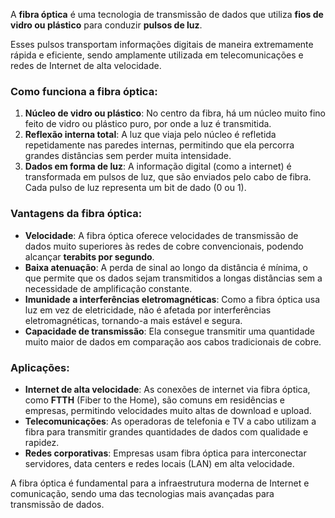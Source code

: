 A **fibra óptica** é uma tecnologia de transmissão de dados que utiliza **fios de vidro ou plástico** para conduzir **pulsos de luz**. 

Esses pulsos transportam informações digitais de maneira extremamente rápida e eficiente, sendo amplamente utilizada em telecomunicações e redes de Internet de alta velocidade.

### Como funciona a fibra óptica:

1. **Núcleo de vidro ou plástico**: No centro da fibra, há um núcleo muito fino feito de vidro ou plástico puro, por onde a luz é transmitida.
2. **Reflexão interna total**: A luz que viaja pelo núcleo é refletida repetidamente nas paredes internas, permitindo que ela percorra grandes distâncias sem perder muita intensidade.
3. **Dados em forma de luz**: A informação digital (como a internet) é transformada em pulsos de luz, que são enviados pelo cabo de fibra. Cada pulso de luz representa um bit de dado (0 ou 1).

### Vantagens da fibra óptica:

- **Velocidade**: A fibra óptica oferece velocidades de transmissão de dados muito superiores às redes de cobre convencionais, podendo alcançar **terabits por segundo**.
- **Baixa atenuação**: A perda de sinal ao longo da distância é mínima, o que permite que os dados sejam transmitidos a longas distâncias sem a necessidade de amplificação constante.
- **Imunidade a interferências eletromagnéticas**: Como a fibra óptica usa luz em vez de eletricidade, não é afetada por interferências eletromagnéticas, tornando-a mais estável e segura.
- **Capacidade de transmissão**: Ela consegue transmitir uma quantidade muito maior de dados em comparação aos cabos tradicionais de cobre.

### Aplicações:

- **Internet de alta velocidade**: As conexões de internet via fibra óptica, como **FTTH** (Fiber to the Home), são comuns em residências e empresas, permitindo velocidades muito altas de download e upload.
- **Telecomunicações**: As operadoras de telefonia e TV a cabo utilizam a fibra para transmitir grandes quantidades de dados com qualidade e rapidez.
- **Redes corporativas**: Empresas usam fibra óptica para interconectar servidores, data centers e redes locais (LAN) em alta velocidade.

A fibra óptica é fundamental para a infraestrutura moderna de Internet e comunicação, sendo uma das tecnologias mais avançadas para transmissão de dados.